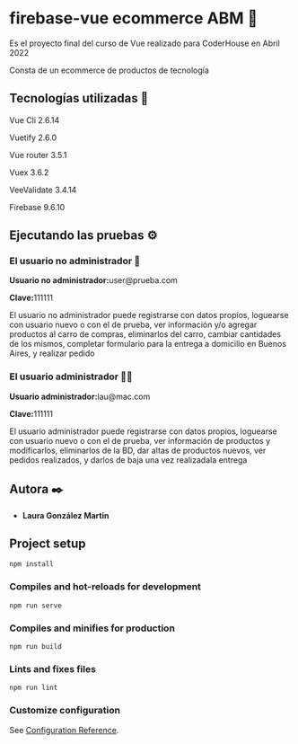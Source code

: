 # firebase-vue ecommerce ABM 🌟
<p>Es el proyecto final del curso de Vue realizado para CoderHouse en Abril 2022</p>
<p>Consta de un ecommerce de productos de tecnología</p>

## Tecnologías utilizadas 🚀
<p>Vue Cli 2.6.14</p>
<p>Vuetify 2.6.0</p>
<p>Vue router 3.5.1</p>
<p>Vuex 3.6.2</p>
<p>VeeValidate 3.4.14</p>
<p>Firebase 9.6.10<p>

## Ejecutando las pruebas ⚙️

### El usuario no administrador 🧑
<p><strong>Usuario no administrador:</strong>user@prueba.com</p>
<p><strong>Clave:</strong>111111</p>
<p>El usuario no administrador puede registrarse con datos propios, loguearse con usuario nuevo o con el de prueba, ver información y/o agregar productos al carro de compras, eliminarlos del carro, cambiar cantidades de los mismos, completar formulario para la entrega a domicilio en Buenos Aires, y realizar pedido</p>

### El usuario administrador 🧑🏻
<p><strong>Usuario administrador:</strong>lau@mac.com</p>
<p><strong>Clave:</strong>111111</p>
<p>El usuario administrador puede registrarse con datos propios, loguearse con usuario nuevo o con el de prueba, ver información de productos y modificarlos, eliminarlos de la BD, dar altas de productos nuevos, ver pedidos realizados, y darlos de baja una vez realizadala entrega</p>

## Autora ✒️
* **Laura González Martin**



## Project setup
```
npm install
```

### Compiles and hot-reloads for development
```
npm run serve
```

### Compiles and minifies for production
```
npm run build
```

### Lints and fixes files
```
npm run lint
```

### Customize configuration
See [Configuration Reference](https://cli.vuejs.org/config/).
